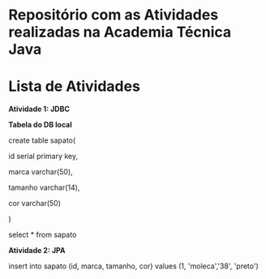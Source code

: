 # Repositório com as Atividades realizadas na Academia Técnica Java

# Lista de Atividades 

**Atividade 1: JDBC**


**Tabela do DB local**


create table sapato(

id serial primary key,

marca varchar(50),

tamanho varchar(14),

cor varchar(50)

)

select * from sapato





**Atividade 2: JPA**


insert into sapato (id, marca, tamanho, cor) values (1, 'moleca','38', 'preto')
